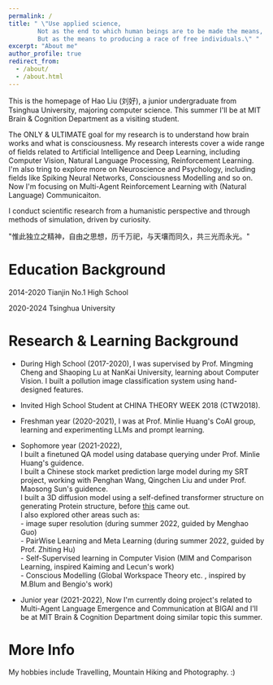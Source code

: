 ```yaml
---
permalink: /
title: " \"Use applied science, 
        Not as the end to which human beings are to be made the means, 
        But as the means to producing a race of free individuals.\" "
excerpt: "About me"
author_profile: true
redirect_from: 
  - /about/
  - /about.html
---
```



This is the homepage of Hao Liu (刘好), a junior undergraduate from Tsinghua University, majoring computer science. This summer I'll be at MIT Brain & Cognition Department as a visiting student.

The ONLY & ULTIMATE goal for my research is to understand how brain works and what is consciousness. My research interests cover a wide range of fields related to Artificial Intelligence and Deep Learning, including Computer Vision, Natural Language Processing, Reinforcement Learning. I'm also tring to explore more on Neuroscience and Psychology, including fields like Spiking Neural Networks, Consciousness Modelling and so on. Now I'm focusing on Multi-Agent Reinforcement Learning with (Natural Language) Communicaiton.

I conduct scientific research from a humanistic perspective and through methods of simulation, driven by curiosity.

"惟此独立之精神，自由之思想，历千万祀，与天壤而同久，共三光而永光。"

Education Background
======

2014-2020 Tianjin No.1 High School

2020-2024 Tsinghua University

Research & Learning Background
======

* During High School (2017-2020), I was supervised by Prof. Mingming Cheng and Shaoping Lu at NanKai University, learning about Computer Vision. I built a pollution image classification system using hand-designed features.

* Invited High School Student at CHINA THEORY WEEK 2018 (CTW2018).

* Freshman year (2020-2021), I was at Prof. Minlie Huang's CoAI group, learning and experimenting LLMs and prompt learning.

* Sophomore year (2021-2022), <br />I built a finetuned QA model using database querying under Prof. Minlie Huang's guidence.
                              <br />I built a Chinese stock market prediction large model during my SRT project, working with Penghan Wang, Qingchen Liu and under Prof. Maosong Sun's guidence.
                              <br />I built a 3D diffusion model using a self-defined transformer structure on generating Protein structure, before [this](https://arxiv.org/pdf/2209.15611.pdf) came out.
                              <br />I also explored other areas such as: 
                                                                   <br />- image super resolution (during summer 2022, guided by Menghao Guo)
                                                                   <br /> - PairWise Learning and Meta Learning (during summer 2022, guided by Prof. Zhiting Hu)
                                                                   <br /> - Self-Supervised learning in Computer Vision (MIM and Comparison Learning, inspired Kaiming and Lecun's work)
                                                                   <br /> - Conscious Modelling (Global Workspace Theory etc. , inspired by M.Blum and Bengio's work)
                                                                 
* Junior year (2021-2022), Now I'm currently doing project's related to Multi-Agent Language Emergence and Communication at BIGAI and I'll be at MIT Brain & Cognition Department doing similar topic this summer.

More Info 
======
My hobbies include Travelling, Mountain Hiking and Photography.  :)  
